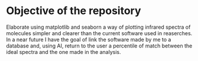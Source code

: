 # Objective of the repository
Elaborate using matplotlib and seaborn a way of plotting infrared spectra of molecules simpler and clearer than the current software used in reaserches. In a near future I have the goal of link the software made by me to a database and, using AI, return to the user a percentile of match between the ideal spectra and the one made in the analysis.
